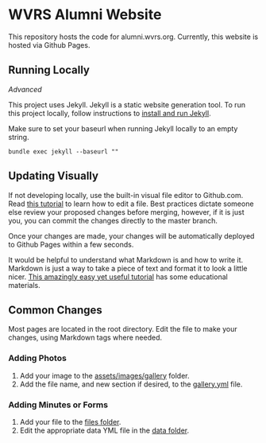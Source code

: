 # WVRS Alumni Website
This repository hosts the code for alumni.wvrs.org. Currently, this website is hosted via Github Pages.

## Running Locally
_Advanced_

This project uses Jekyll. Jekyll is a static website generation tool. To run this project locally, follow instructions to [install and run Jekyll](https://jekyllrb.com).

Make sure to set your baseurl when running Jekyll locally to an empty string.
```
bundle exec jekyll --baseurl ""
```


## Updating Visually
If not developing locally, use the built-in visual file editor to Github.com. Read [this tutorial](https://help.github.com/en/articles/editing-files-in-your-repository) to learn how to edit a file. Best practices dictate someone else review your proposed changes before merging, however, if it is just you, you can commit the changes directly to the master branch.

Once your changes are made, your changes will be automatically deployed to Github Pages within a few seconds.

It would be helpful to understand what Markdown is and how to write it. Markdown is just a way to take a piece of text and format it to look a little nicer. [This amazingly easy yet useful tutorial](https://markdowntutorial.com/) has some educational materials.

## Common Changes
Most pages are located in the root directory. Edit the file to make your changes, using Markdown tags where needed.

### Adding Photos
1. Add your image to the [assets/images/gallery](https://github.com/wvrs/alumni-site/tree/master/assets/images/gallery) folder. 
2. Add the file name, and new section if desired, to the [gallery.yml](https://github.com/wvrs/alumni-site/blob/master/_data/gallery.yml) file.

### Adding Minutes or Forms
1. Add your file to the [files folder](https://github.com/wvrs/alumni-site/tree/master/assets/files).
2. Edit the appropriate data YML file in the [data folder](https://github.com/wvrs/alumni-site/blob/master/_data/).
